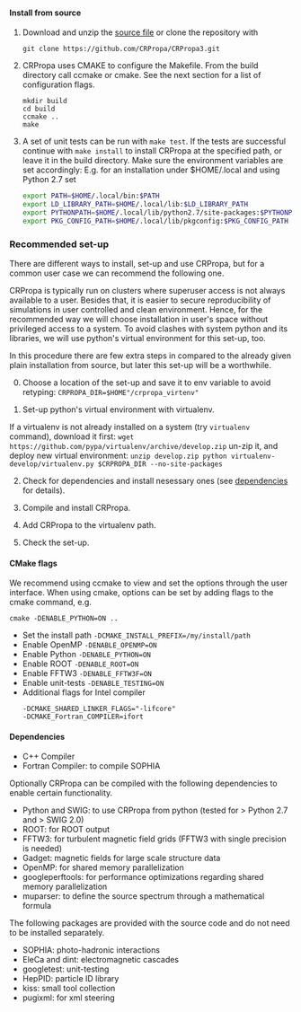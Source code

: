 #### Install from source

1. Download and unzip the [source file](https://github.com/CRPropa/CRPropa3/archive/master.zip) or clone the repository with
    ```
    git clone https://github.com/CRPropa/CRPropa3.git
    ```

2. CRPropa uses CMAKE to configure the Makefile. From the build directory call ccmake or cmake. See the next section for a list of configuration flags.
    ```
    mkdir build
    cd build
    ccmake ..
    make
    ```

3. A set of unit tests can be run with ```make test```. If the tests are successful continue with ```make install``` to install CRPropa at the specified path, or leave it in the build directory.
Make sure the environment variables are set accordingly: E.g. for an installation under $HOME/.local and using Python 2.7 set
    ```sh
    export PATH=$HOME/.local/bin:$PATH
    export LD_LIBRARY_PATH=$HOME/.local/lib:$LD_LIBRARY_PATH
    export PYTHONPATH=$HOME/.local/lib/python2.7/site-packages:$PYTHONPATH
    export PKG_CONFIG_PATH=$HOME/.local/lib/pkgconfig:$PKG_CONFIG_PATH
    ```
### Recommended set-up

There are different ways to install, set-up and use CRPropa, but for a common user case we can recommend the following one.

CRPropa is typically run on clusters where superuser access is not always available to a user. Besides that, it is easier to secure reproducibility of simulations in user controlled and clean environment.
Hence, for the recommended way we will choose installation in user's space without privileged access to a system. To avoid clashes with system python and its libraries, we will use python's virtual environment for this set-up, too.

In this procedure there are few extra steps in compared to the already given plain installation from source, but later this set-up will be a worthwhile.

0. Choose a location of the set-up and save it to env variable to avoid retyping:
   ```CRPROPA_DIR=$HOME"/crpropa_virtenv"```

1. Set-up python's virtual environment with virtualenv.

If a virtualenv is not already installed on a system (try ```virtualenv``` command), download it first:
    ```wget https://github.com/pypa/virtualenv/archive/develop.zip```
un-zip it, and deploy new virtual environment:
    ```unzip develop.zip
    python virtualenv-develop/virtualenv.py $CRPROPA_DIR --no-site-packages
    ```    

2. Check for dependencies and install nesessary ones (see  [dependencies](#Dependencies) for details).


3. Compile and install CRPropa.


4. Add CRPropa to the virtualenv path.


5. Check the set-up.


#### CMake flags
We recommend using ccmake to view and set the options through the user interface.
When using cmake, options can be set by adding flags to the cmake command, e.g. 
```
cmake -DENABLE_PYTHON=ON ..
```

+ Set the install path ```-DCMAKE_INSTALL_PREFIX=/my/install/path```
+ Enable OpenMP ```-DENABLE_OPENMP=ON```
+ Enable Python ```-DENABLE_PYTHON=ON```
+ Enable ROOT ```-DENABLE_ROOT=ON```
+ Enable FFTW3 ```-DENABLE_FFTW3F=ON```
+ Enable unit-tests ```-DENABLE_TESTING=ON```
+ Additional flags for Intel compiler
  ```
  -DCMAKE_SHARED_LINKER_FLAGS="-lifcore"
  -DCMAKE_Fortran_COMPILER=ifort
  ```

#### <a name="Dependencies"></a>Dependencies
+ C++ Compiler
+ Fortran Compiler: to compile SOPHIA

Optionally CRPropa can be compiled with the following dependencies to enable certain functionality.
+ Python and SWIG: to use CRPropa from python (tested for > Python 2.7 and > SWIG 2.0)
+ ROOT: for ROOT output
+ FFTW3: for turbulent magnetic field grids (FFTW3 with single precision is needed)
+ Gadget: magnetic fields for large scale structure data
+ OpenMP: for shared memory parallelization
+ googleperftools: for performance optimizations regarding shared memory parallelization
+ muparser: to define the source spectrum through a mathematical formula

The following packages are provided with the source code and do not need to be installed separately.
+ SOPHIA: photo-hadronic interactions
+ EleCa and dint: electromagnetic cascades
+ googletest: unit-testing
+ HepPID: particle ID library
+ kiss: small tool collection
+ pugixml: for xml steering